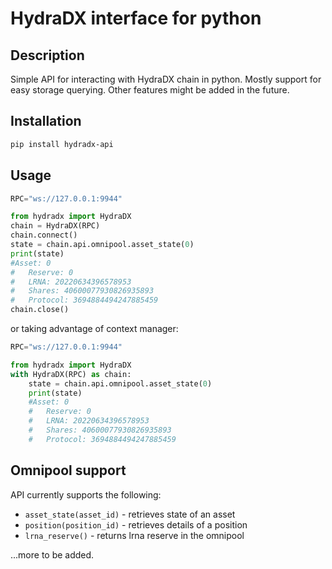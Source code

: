 # HydraDX interface for python

## Description
Simple API for interacting with HydraDX chain in python.
Mostly support for easy storage querying.
Other features might be added in the future.

## Installation
```bash
pip install hydradx-api
```

## Usage
```python
RPC="ws://127.0.0.1:9944"

from hydradx import HydraDX
chain = HydraDX(RPC) 
chain.connect()
state = chain.api.omnipool.asset_state(0)
print(state)
#Asset: 0
#	Reserve: 0
#	LRNA: 20220634396578953
#	Shares: 40600077930826935893
#	Protocol: 3694884494247885459
chain.close()

```

or taking advantage of context manager:

```python
RPC="ws://127.0.0.1:9944"

from hydradx import HydraDX
with HydraDX(RPC) as chain:
    state = chain.api.omnipool.asset_state(0)
    print(state)
    #Asset: 0
    #	Reserve: 0
    #	LRNA: 20220634396578953
    #	Shares: 40600077930826935893
    #	Protocol: 3694884494247885459
```

## Omnipool support
API currently supports the following:

- `asset_state(asset_id)` - retrieves state of an asset
- `position(position_id)` - retrieves details of a position
- `lrna_reserve()` - returns lrna reserve in the omnipool

...more to be added.